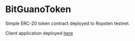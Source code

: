 # BitGuanoToken

Simple ERC-20 token contract deployed to Ropsten testnet.

Client application deployed [here](http://bitguanotoken.surge.sh)